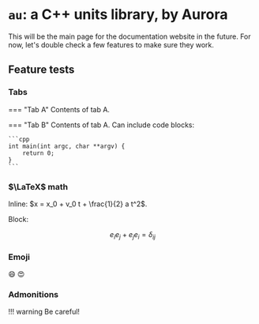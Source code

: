 # `au`: a C++ units library, by Aurora

This will be the main page for the documentation website in the future.  For now, let's double check
a few features to make sure they work.

## Feature tests

### Tabs

=== "Tab A"
    Contents of tab A.

=== "Tab B"
    Contents of tab A.  Can include code blocks:

    ```cpp
    int main(int argc, char **argv) {
        return 0;
    }
    ```


### $\LaTeX$ math

Inline: $x = x_0 + v_0 t + \frac{1}{2} a t^2$.

Block:

$$
e_i e_j + e_j e_i = \delta_{ij}
$$

### Emoji

:smile: :heart_eyes:

### Admonitions

!!! warning
    Be careful!

